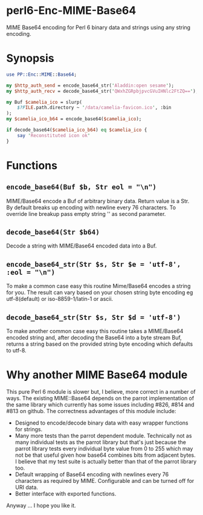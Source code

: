 perl6-Enc-MIME-Base64
=================

MIME Base64 encoding for Perl 6 binary data and strings using any string encoding.

# Synopsis

```perl
use PP::Enc::MIME::Base64;

my $http_auth_send = encode_base64_str('Aladdin:open sesame');
my $http_auth_recv = decode_base64_str('QWxhZGRpbjpvcGVuIHNlc2FtZQ==');

my Buf $camelia_ico = slurp(
    $?FILE.path.directory ~ '/data/camelia-favicon.ico', :bin
);
my $camelia_ico_b64 = encode_base64($camelia_ico);

if decode_base64($camelia_ico_b64) eq $camelia_ico {
    say 'Reconstituted icon ok'
}

```

# Functions

## `encode_base64(Buf $b, Str eol = "\n")`

MIME/Base64 encode a Buf of arbitrary binary data.  Return value is a Str. By default breaks up encoding with newline every 76 characters.  To override line breakup pass empty string '' as second parameter.


## `decode_base64(Str $b64)`

Decode a string with MIME/Base64 encoded data into a Buf.

## `encode_base64_str(Str $s, Str $e = 'utf-8', :eol = "\n")`

To make a common case easy this routine Mime/Base64 encodes a string for you.  The result can vary based on your chosen string byte encoding eg utf-8(default) or iso-8859-1/latin-1 or ascii. 

## `decode_base64_str(Str $s, Str $d = 'utf-8')`
To make another common case easy this routine takes a MIME/Base64 encoded string and, after decoding the Base64 into a byte stream Buf, returns a string based on the provided string byte encoding which defaults to utf-8.

# Why another MIME Base64 module

This pure Perl 6 module is slower but, I believe, more correct in a number of ways.  The existing MIME::Base64 depends on the parrot implementation of the same library which currently has some issues including #826, #814 and #813 on github.  The correctness advantages of this module include:

* Designed to encode/decode binary data with easy wrapper functions for strings.
* Many more tests than the parrot dependent module.  Technically not as many individual tests as the parrot library but that's just because the parrot library tests every individual byte value from 0 to 255 which may not be that useful given how base64 combines bits from adjacent bytes.  I believe that my test suite is actually better than that of the parrot library too.
* Default wrapping of Base64 encoding with newlines every 76 characters as required by MIME.  Configurable and can be turned off for URI data.
* Better interface with exported functions.

Anyway ... I hope you like it.
